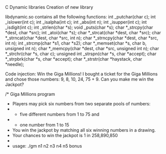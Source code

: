 C Dynamic libraries
Creation of new library

libdynamic.so contains all the following functions:
int _putchar(char c);
int _islower(int c);
int _isalpha(int c);
int _abs(int n);
int _isupper(int c);
int _isdigit(int c);
int _strlen(char *s);
void _puts(char *s);
char *_strcpy(char *dest, char *src);
int _atoi(char *s);
char *_strcat(char *dest, char *src);
char *_strncat(char *dest, char *src, int n);
char *_strncpy(char *dest, char *src, int n);
int _strcmp(char *s1, char *s2);
char *_memset(char *s, char b, unsigned int n);
char *_memcpy(char *dest, char *src, unsigned int n);
char *_strchr(char *s, char c);
unsigned int _strspn(char *s, char *accept);
char *_strpbrk(char *s, char *accept);
char *_strstr(char *haystack, char *needle);


Code injection: Win the Giga Millions!
I bought a ticket for the Giga Millions and chose those numbers: 9, 8, 10, 24, 75 + 9. Can you make me win the Jackpot?

/* Giga Millions program
 * Players may pick six numbers from two separate pools of numbers:
 * - five different numbers from 1 to 75 and 
 * - one number from 1 to 15
 * You win the jackpot by matching all six winning numbers in a drawing.
 * Your chances to win the jackpot is 1 in 258,890,850
 *
 * usage: ./gm n1 n2 n3 n4 n5 bonus
